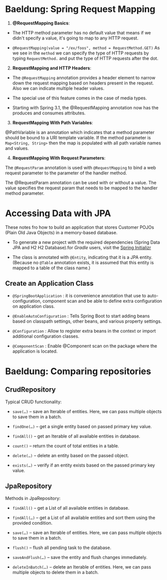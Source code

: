 # Baeldung: Spring Request Mapping

1. **@RequestMapping Basics**:

* The HTTP method parameter has no default value that means if we didn't specify a value, it's going to map to any HTTP request.

* `@RequestMapping(value = "/ex/foos", method = RequestMethod.GET)` As we see in the `method` we can specify the type of HTTP requests by typing `RequestMethod.` and put the type of HTTP requests after the dot.

2. **RequestMapping and HTTP Headers**:

* The `@RequestMapping` annotation provides a header element to narrow down the request mapping based on headers present in the request. Also we can indicate multiple header values.

* The special use of this feature comes in the case of media types.

* Starting with Spring 3.1, the @RequestMapping annotation now has the produces and consumes attributes.

3. **RequestMapping With Path Variables**: 

@PathVariable is an annotation which indicates that a method parameter should be bound to a URI template variable. If the method parameter is `Map<String, String>` then the map is populated with all path variable names and values.

4. **RequestMapping With Request Parameters**: 

The `@RequestParam` annotation is used with `@RequestMapping` to bind a web request parameter to the parameter of the handler method.

The @RequestParam annotation can be used with or without a value. The value specifies the request param that needs to be mapped to the handler method parameter.

# Accessing Data with JPA

These notes fro how to build an application that stores Customer POJOs (Plain Old Java Objects) in a memory-based database.

* To generate a new project with the required dependencies (Spring Data JPA and H2 H2 Database).for *Gradle* users, visit the [Spring Initializr](https://start.spring.io/)

* The class is annotated with `@Entity`, indicating that it is a JPA entity. (Because no `@Table` annotation exists, it is assumed that this entity is mapped to a table of the class name.)

## Create an Application Class

* `@SpringBootApplication` : it is convenience annotation that use to auto-configuration, component scan and be able to define extra configuration on application class.

* `@EnableAutoConfiguration` : Tells Spring Boot to start adding beans based on classpath settings, other beans, and various property settings.

* `@Configuration` : Allow to register extra beans in the context or import additional configuration classes.

* `@ComponentScan` : Enable @Component scan on the package where the application is located.

# Baeldung: Comparing repositories

## CrudRepository

Typical CRUD functionality:

* `save(…)` – save an Iterable of entities. Here, we can pass multiple objects to save them in a batch.

* `findOne(…)` – get a single entity based on passed primary key value.

* `findAll()` – get an Iterable of all available entities in database.

* `count()` – return the count of total entities in a table.

* `delete(…)` – delete an entity based on the passed object.

* `exists(…)` – verify if an entity exists based on the passed primary key value.

## JpaRepository

Methods in JpaRepository:

* `findAll()` – get a List of all available entities in database.

* `findAll(…)` – get a List of all available entities and sort them using the provided condition.

* `save(…)` – save an Iterable of entities. Here, we can pass multiple objects to save them in a batch.

* `flush()` – flush all pending task to the database.

* `saveAndFlush(…)` – save the entity and flush changes immediately.

* `deleteInBatch(…)` – delete an Iterable of entities. Here, we can pass multiple objects to delete them in a batch.